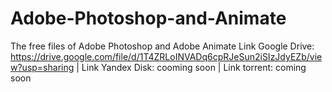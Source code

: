 # Adobe-Photoshop-and-Animate
The free files of Adobe Photoshop and Adobe Animate
Link Google Drive: https://drive.google.com/file/d/1T4ZRLoINVADq6cpRJeSun2iSIzJdyEZb/view?usp=sharing | Link Yandex Disk: cooming soon | Link torrent: coming soon

